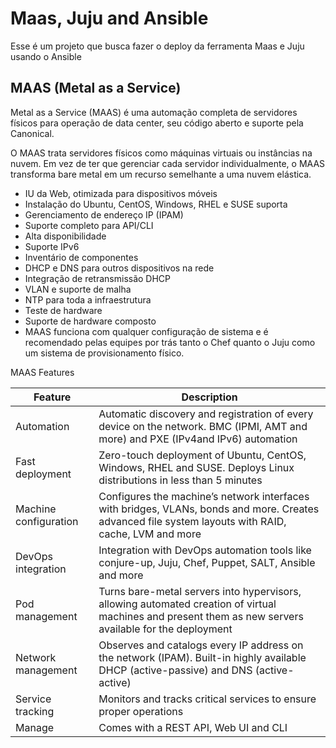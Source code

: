 
# Maas, Juju and Ansible

Esse é um projeto que busca fazer o deploy da ferramenta Maas e Juju usando o Ansible

## MAAS (Metal as a Service)

Metal as a Service (MAAS) é uma automação completa de servidores físicos para operação de data center, seu código aberto e suporte pela Canonical.

O MAAS trata servidores físicos como máquinas virtuais ou instâncias na nuvem. Em vez de ter que gerenciar cada servidor individualmente, o MAAS transforma bare metal em um recurso semelhante a uma nuvem elástica.

* IU da Web, otimizada para dispositivos móveis
* Instalação do Ubuntu, CentOS, Windows, RHEL e SUSE suporta
* Gerenciamento de endereço IP (IPAM)
* Suporte completo para API/CLI
* Alta disponibilidade
* Suporte IPv6
* Inventário de componentes
* DHCP e DNS para outros dispositivos na rede
* Integração de retransmissão DHCP
* VLAN e suporte de malha
* NTP para toda a infraestrutura
* Teste de hardware
* Suporte de hardware composto
* MAAS funciona com qualquer configuração de sistema e é recomendado pelas equipes por trás tanto o Chef quanto o Juju como um sistema de provisionamento físico.

MAAS Features

| Feature | Description |
| --- | --- |
| Automation | Automatic discovery and registration of every device on the network. BMC (IPMI, AMT and more) and PXE (IPv4and IPv6) automation |
| Fast deployment | Zero-touch deployment of Ubuntu, CentOS, Windows, RHEL and SUSE. Deploys Linux distributions in less than 5 minutes |
| Machine configuration | Configures the machine’s network interfaces with bridges, VLANs, bonds and more. Creates advanced file system layouts with RAID,  cache, LVM and more |
| DevOps integration | Integration with DevOps automation tools like conjure-up, Juju, Chef, Puppet, SALT, Ansible and more |
| Pod management | Turns bare-metal servers into hypervisors, allowing automated creation of virtual machines and present them as new servers available for the deployment |
| Network management | Observes and catalogs every IP address on the network (IPAM). Built-in highly available DHCP (active-passive) and DNS (active-active) |
| Service tracking | Monitors and tracks critical services to ensure proper operations |
| Manage | Comes with a REST API, Web UI and CLI |

